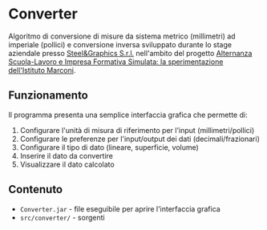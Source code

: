 # Converter
Algoritmo di conversione di misure da sistema metrico (millimetri) ad imperiale (pollici) e conversione inversa sviluppato durante lo
stage aziendale presso [Steel&Graphics S.r.l.](https://steel-graphics.com/) nell'ambito del progetto [Alternanza Scuola-Lavoro e Impresa
Formativa Simulata: la sperimentazione dell'Istituto Marconi](https://github.com/zampierida98/zampierida98.github.io/raw/main/evento_finale_Progetto_ASL_e_IFS.png).

## Funzionamento
Il programma presenta una semplice interfaccia grafica che permette di:
1.	Configurare l'unità di misura di riferimento per l'input (millimetri/pollici)
2.	Configurare le preferenze per l'input/output dei dati (decimali/frazionari)
3.	Configurare il tipo di dato (lineare, superficie, volume)
4.	Inserire il dato da convertire
5.	Visualizzare il dato calcolato

## Contenuto
- `Converter.jar` - file eseguibile per aprire l'interfaccia grafica
- `src/converter/` - sorgenti
